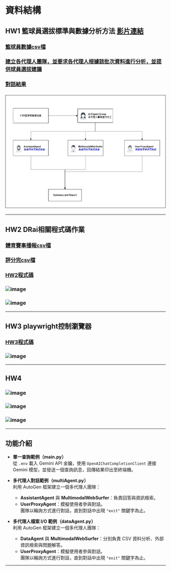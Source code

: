 # 資料結構
## HW1 籃球員選拔標準與數據分析方法 [影片連結](https://youtu.be/RLTrnSKFbCA)
### [籃球員數據csv檔](https://github.com/eason-lin0213/data_structure/blob/main/basketball_stats.csv)
### [建立各代理人團隊，並要求各代理人根據該批次資料進行分析，並提供球員選拔建議](https://github.com/eason-lin0213/data_structure/blob/main/dataAgent.py)
### [對話結果](https://github.com/eason-lin0213/data_structure/blob/main/all_conversation_log.csv)
### ![image](https://github.com/eason-lin0213/data_structure/blob/main/%E8%B3%87%E6%96%99%E7%B5%90%E6%A7%8B%E4%BD%9C%E6%A5%AD1.jpg)
---
## HW2 DRai相關程式碼作業
### [體育賽事播報csv檔](https://github.com/eason-lin0213/data_structure/blob/main/sports_commentary.csv)
### [評分完csv檔](https://github.com/eason-lin0213/data_structure/blob/main/sports_commentary_batch.csv)
### [HW2程式碼](https://github.com/eason-lin0213/data_structure/blob/main/DRai.py)
### ![image](https://github.com/user-attachments/assets/0f218f77-c98c-4853-bb1b-c4007e265994)
### ![image](https://github.com/user-attachments/assets/e35f3af2-53a4-4fa4-bcac-f1318bd906b9)

---
## HW3 playwright控制瀏覽器
### [HW3程式碼](https://github.com/eason-lin0213/data_structure/blob/main/postAI.py)
### ![image](https://github.com/user-attachments/assets/f68120c5-b736-4e19-8de7-8713128073eb)

---
## HW4
### ![image](https://github.com/user-attachments/assets/3a0a0385-3481-4a0a-a97e-7957758a112d)
### ![image](https://github.com/user-attachments/assets/ed8dc078-089e-4ea7-84d4-997b25c1c76d)
### ![image](https://github.com/user-attachments/assets/9f63bdbd-0282-4394-8339-7e6c3faae62c)



---
## 功能介紹

- **單一查詢範例（main.py）**  
  從 `.env` 載入 Gemini API 金鑰，使用 `OpenAIChatCompletionClient` 連接 Gemini 模型，並發送一個查詢訊息，回傳結果印出至終端機。

- **多代理人對話範例（multiAgent.py）**  
  利用 AutoGen 框架建立一個多代理人團隊：
  - **AssistantAgent** 與 **MultimodalWebSurfer**：負責回答與資訊檢索。
  - **UserProxyAgent**：模擬使用者參與對話。  
  團隊以輪詢方式進行對話，直到對話中出現 `"exit"` 關鍵字為止。

- **多代理人檔案 I/O 範例（dataAgent.py）**  
  利用 AutoGen 框架建立一個多代理人團隊：
  - **DataAgent** 與 **MultimodalWebSurfer**：分別負責 CSV 資料分析、外部資訊檢索與問題解答。
  - **UserProxyAgent**：模擬使用者參與對話。  
  團隊以輪詢方式進行對話，直到對話中出現 `"exit"` 關鍵字為止。

---
